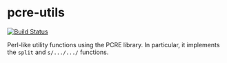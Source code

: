# pcre-utils

[![Build Status](https://travis-ci.org/bartavelle/pcre-utils.svg?branch=master)](https://travis-ci.org/bartavelle/pcre-utils)

Perl-like utility functions using the PCRE library. In particular, it implements the `split` and `s/.../.../` functions.
